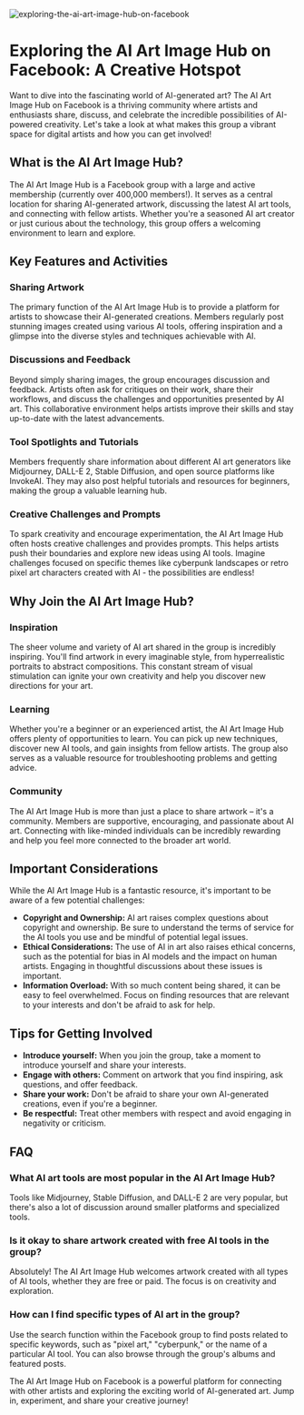 ![exploring-the-ai-art-image-hub-on-facebook](https://images.pexels.com/photos/17485683/pexels-photo-17485683.png?auto=compress&cs=tinysrgb&fit=crop&h=627&w=1200)

# Exploring the AI Art Image Hub on Facebook: A Creative Hotspot

Want to dive into the fascinating world of AI-generated art? The AI Art Image Hub on Facebook is a thriving community where artists and enthusiasts share, discuss, and celebrate the incredible possibilities of AI-powered creativity. Let's take a look at what makes this group a vibrant space for digital artists and how you can get involved!

## What is the AI Art Image Hub?

The AI Art Image Hub is a Facebook group with a large and active membership (currently over 400,000 members!). It serves as a central location for sharing AI-generated artwork, discussing the latest AI art tools, and connecting with fellow artists. Whether you're a seasoned AI art creator or just curious about the technology, this group offers a welcoming environment to learn and explore.

## Key Features and Activities

### Sharing Artwork

The primary function of the AI Art Image Hub is to provide a platform for artists to showcase their AI-generated creations. Members regularly post stunning images created using various AI tools, offering inspiration and a glimpse into the diverse styles and techniques achievable with AI.

### Discussions and Feedback

Beyond simply sharing images, the group encourages discussion and feedback. Artists often ask for critiques on their work, share their workflows, and discuss the challenges and opportunities presented by AI art. This collaborative environment helps artists improve their skills and stay up-to-date with the latest advancements.

### Tool Spotlights and Tutorials

Members frequently share information about different AI art generators like Midjourney, DALL-E 2, Stable Diffusion, and open source platforms like InvokeAI. They may also post helpful tutorials and resources for beginners, making the group a valuable learning hub.

### Creative Challenges and Prompts

To spark creativity and encourage experimentation, the AI Art Image Hub often hosts creative challenges and provides prompts. This helps artists push their boundaries and explore new ideas using AI tools. Imagine challenges focused on specific themes like cyberpunk landscapes or retro pixel art characters created with AI - the possibilities are endless!

## Why Join the AI Art Image Hub?

### Inspiration

The sheer volume and variety of AI art shared in the group is incredibly inspiring. You'll find artwork in every imaginable style, from hyperrealistic portraits to abstract compositions. This constant stream of visual stimulation can ignite your own creativity and help you discover new directions for your art.

### Learning

Whether you're a beginner or an experienced artist, the AI Art Image Hub offers plenty of opportunities to learn. You can pick up new techniques, discover new AI tools, and gain insights from fellow artists. The group also serves as a valuable resource for troubleshooting problems and getting advice.

### Community

The AI Art Image Hub is more than just a place to share artwork – it's a community. Members are supportive, encouraging, and passionate about AI art. Connecting with like-minded individuals can be incredibly rewarding and help you feel more connected to the broader art world.

## Important Considerations

While the AI Art Image Hub is a fantastic resource, it's important to be aware of a few potential challenges:

*   **Copyright and Ownership:** AI art raises complex questions about copyright and ownership. Be sure to understand the terms of service for the AI tools you use and be mindful of potential legal issues.
*   **Ethical Considerations:** The use of AI in art also raises ethical concerns, such as the potential for bias in AI models and the impact on human artists. Engaging in thoughtful discussions about these issues is important.
*   **Information Overload:** With so much content being shared, it can be easy to feel overwhelmed. Focus on finding resources that are relevant to your interests and don't be afraid to ask for help.

## Tips for Getting Involved

*   **Introduce yourself:** When you join the group, take a moment to introduce yourself and share your interests.
*   **Engage with others:** Comment on artwork that you find inspiring, ask questions, and offer feedback.
*   **Share your work:** Don't be afraid to share your own AI-generated creations, even if you're a beginner.
*   **Be respectful:** Treat other members with respect and avoid engaging in negativity or criticism.

## FAQ

### What AI art tools are most popular in the AI Art Image Hub?

Tools like Midjourney, Stable Diffusion, and DALL-E 2 are very popular, but there's also a lot of discussion around smaller platforms and specialized tools.

### Is it okay to share artwork created with free AI tools in the group?

Absolutely! The AI Art Image Hub welcomes artwork created with all types of AI tools, whether they are free or paid. The focus is on creativity and exploration.

### How can I find specific types of AI art in the group?

Use the search function within the Facebook group to find posts related to specific keywords, such as "pixel art," "cyberpunk," or the name of a particular AI tool. You can also browse through the group's albums and featured posts.

The AI Art Image Hub on Facebook is a powerful platform for connecting with other artists and exploring the exciting world of AI-generated art. Jump in, experiment, and share your creative journey!
